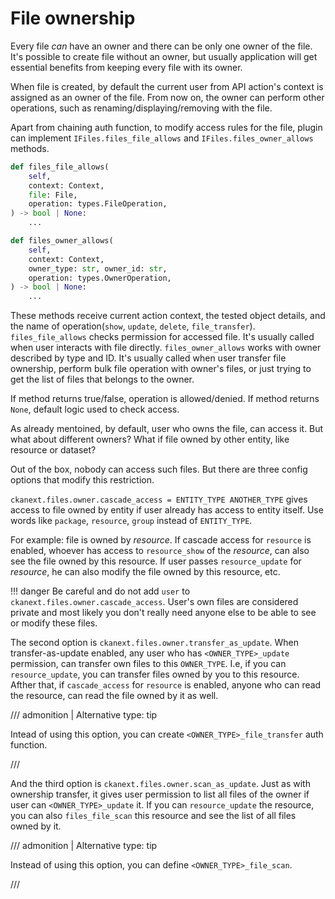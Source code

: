# File ownership

Every file *can* have an owner and there can be only one owner of the
file. It's possible to create file without an owner, but usually application
will get essential benefits from keeping every file with its owner.

When file is created, by default the current user from API action's context is
assigned as an owner of the file. From now on, the owner can perform other
operations, such as renaming/displaying/removing with the file.

Apart from chaining auth function, to modify access rules for the file, plugin
can implement `IFiles.files_file_allows` and `IFiles.files_owner_allows`
methods.

```python
def files_file_allows(
    self,
    context: Context,
    file: File,
    operation: types.FileOperation,
) -> bool | None:
    ...

def files_owner_allows(
    self,
    context: Context,
    owner_type: str, owner_id: str,
    operation: types.OwnerOperation,
) -> bool | None:
    ...

```

These methods receive current action context, the tested object details, and
the name of operation(`show`, `update`, `delete`,
`file_transfer`). `files_file_allows` checks permission for accessed file. It's
usually called when user interacts with file directly. `files_owner_allows`
works with owner described by type and ID. It's usually called when user
transfer file ownership, perform bulk file operation with owner's files, or
just trying to get the list of files that belongs to the owner.

If method returns true/false, operation is allowed/denied. If method returns
`None`, default logic used to check access.

As already mentoined, by default, user who owns the file, can access it. But
what about different owners? What if file owned by other entity, like resource
or dataset?

Out of the box, nobody can access such files. But there are three config
options that modify this restriction.

`ckanext.files.owner.cascade_access = ENTITY_TYPE ANOTHER_TYPE` gives access to
file owned by entity if user already has access to entity itself. Use words
like `package`, `resource`, `group` instead of `ENTITY_TYPE`.

For example: file is owned by *resource*. If cascade access for `resource` is
enabled, whoever has access to `resource_show` of the *resource*, can also see
the file owned by this resource. If user passes `resource_update` for
*resource*, he can also modify the file owned by this resource, etc.

!!! danger
    Be careful and do not add `user` to
    `ckanext.files.owner.cascade_access`. User's own files are considered
    private and most likely you don't really need anyone else to be able to see
    or modify these files.

The second option is `ckanext.files.owner.transfer_as_update`.  When
transfer-as-update enabled, any user who has `<OWNER_TYPE>_update` permission,
can transfer own files to this `OWNER_TYPE`. I.e, if you can `resource_update`,
you can transfer files owned by you to this resource. Afther that, if
`cascade_access` for `resource` is enabled, anyone who can read the resource,
can read the file owned by it as well.

/// admonition | Alternative
    type: tip

Intead of using this option, you can create `<OWNER_TYPE>_file_transfer` auth
function.

///

And the third option is `ckanext.files.owner.scan_as_update`.  Just as with
ownership transfer, it gives user permission to list all files of the owner if
user can `<OWNER_TYPE>_update` it.  If you can `resource_update` the resource,
you can also `files_file_scan` this resource and see the list of all files
owned by it.

/// admonition | Alternative
    type: tip

Instead of using this option, you can define `<OWNER_TYPE>_file_scan`.

///
